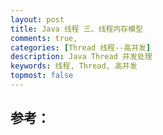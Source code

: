 ```yaml
---
layout: post
title: Java 线程 三、线程内存模型
comments: true,
categories: [Thread 线程--高并发]
description: Java Thread 并发处理
keywords: 线程, Thread, 高并发
topmost: false
---
```















## 参考：

